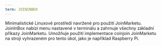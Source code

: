 ```yaml
---
term: JOININBOX
---
```


Minimalistické Linuxové prostředí navržené pro použití JoinMarketu. JoinInBox nabízí menu nastavené v terminálu a zahrnuje všechny základní příkazy JoinMarketu. Umožňuje použití implementace coinjoin JoinMarketu na stroji vyhrazeném pro tento úkol, jako je například Raspberry Pi.